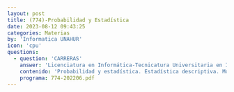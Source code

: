 ```yaml
---
layout: post
title: (774)-Probabilidad y Estadística
date: 2023-08-12 09:43:25
categories: Materias
by: 'Informatica UNAHUR'
icon: 'cpu'
questions:
  - question: 'CARRERAS'
    answer: 'Licenciatura en Informática-Tecnicatura Universitaria en Inteligencia Artificial-'
    contenido: 'Probabilidad y estadística. Estadística descriptiva. Modelos determinísticos y estocásticos. Distribución de probabilidades sobre un espacio muestral. Variables aleatorias discretas y continuas. Distintos tipos de distribuciones. Inferencia estadística. Intervalos de confianza. Varianza. Regresión lineal. Coeficientes de correlación. Ensayos de hipótesis. Números aleatorios. Método Montecarlo.'
    programa: 774-202206.pdf
---
```

